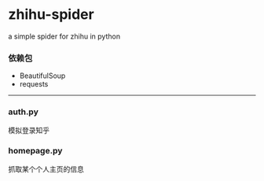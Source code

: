# zhihu-spider
a simple spider for zhihu in python  

### 依赖包 
* BeautifulSoup
* requests

****
### auth.py  
模拟登录知乎

### homepage.py  
抓取某个个人主页的信息
